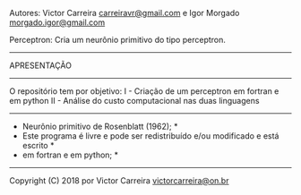 Autores: Victor Carreira <carreiravr@gmail.com> e Igor Morgado <morgado.igor@gmail.com>

Perceptron: Cria um neurônio primitivo do tipo perceptron.

*************
APRESENTAÇÃO
*************

O repositório tem por objetivo:
I - Criação de um perceptron em fortran e em python
II - Análise do custo computacional nas duas linguagens 

**********************************************************************************
* Neurônio primitivo de Rosenblatt (1962);                                       *
* Este programa é livre e pode ser redistribuído e/ou modificado  e está escrito *
* em fortran e em python;                                                        *
**********************************************************************************

Copyright (C) 2018 por Victor Carreira <victorcarreira@on.br>
